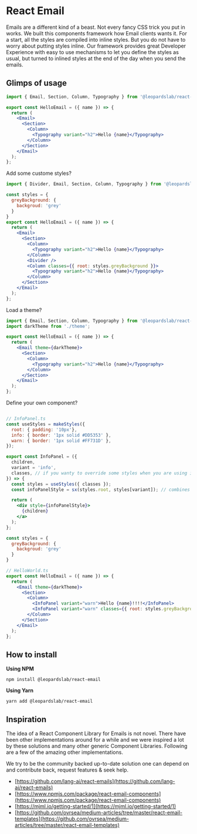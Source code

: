# React Email

Emails are a different kind of a beast. Not every fancy CSS trick you put in works. We built this components framework how Email clients wants it. For a start, all the styles are compiled into inline styles. But you do not have to worry about putting styles inline. Our framework provides great Developer Experience with easy to use mechanisms to let you define the styles as usual, but turned to inlined styles at the end of the day when you send the emails. 

## Glimps of usage

```jsx
import { Email, Section, Column, Typography } from '@leopardslab/react-email';

export const HelloEmail = ({ name }) => {
  return (
    <Email>
      <Section>
        <Column>
          <Typography variant="h2">Hello {name}</Typography>
        </Column>
      </Section>
    </Email>
  );
};
```

Add some custome styles?
```jsx
import { Divider, Email, Section, Column, Typography } from '@leopardslab/react-email';

const styles = {
  greyBackground: {
    backgroud: 'grey'
  }
}
export const HelloEmail = ({ name }) => {
  return (
    <Email>
      <Section>
        <Column>
          <Typography variant="h2">Hello {name}</Typography>
        </Column>
        <Divider />
        <Column classes={{ root: styles.greyBackground }}>
          <Typography variant="h2">Hello {name}</Typography>
        </Column>
      </Section>
    </Email>
  );
};
```

Load a theme?

```jsx
import { Email, Section, Column, Typography } from '@leopardslab/react-email';
import darkTheme from './theme';

export const HelloEmail = ({ name }) => {
  return (
    <Email theme={darkTheme}>
      <Section>
        <Column>
          <Typography variant="h2">Hello {name}</Typography>
        </Column>
      </Section>
    </Email>
  );
};
```
Define your own component?

```jsx

// InfoPanel.ts
const useStyles = makeStyles({
  root: { padding: '10px'},
  info: { border: '1px solid #DD5353' },
  warn: { border: '1px solid #FF731D' },
});

export const InfoPanel = ({
  children,
  variant = 'info',
  classes, // if you wanty to override some styles when you are using it.
}) => {
  const styles = useStyles({ classes });
  const infoPanelStyle = sx(styles.root, styles[variant]); // combines root and variant specific styles

  return (
    <div style={infoPanelStyle}>
      {children}
    </a>
  );
};

const styles = {
  greyBackground: {
    backgroud: 'grey'
  }
}

// HelloWorld.ts
export const HelloEmail = ({ name }) => {
  return (
    <Email theme={darkTheme}>
      <Section>
        <Column>
          <InfoPanel variant="warn">Hello {name}!!!!</InfoPanel>
          <InfoPanel variant="warn" classes={{ root: styles.greyBackground }}>Be prepared!</InfoPanel>
        </Column>
      </Section>
    </Email>
  );
};
```

## How to install

**Using NPM**

```
npm install @leopardslab/react-email
```

**Using Yarn**

```
yarn add @leopardslab/react-email
```

## Inspiration

The idea of a React Component Library for Emails is not novel. There have been other implementations around for a while and we were inspired a lot by these solutions and many other generic Component Libraries. Following are a few of the amazing other implementations.

We try to be the community backed up-to-date solution one can depend on and contribute back, request features & seek help.

- [https://github.com/lang-ai/react-emails](https://github.com/lang-ai/react-emails)
- [https://www.npmjs.com/package/react-email-components](https://www.npmjs.com/package/react-email-components)
- [https://mjml.io/getting-started/1](https://mjml.io/getting-started/1)
- [https://github.com/ovrsea/medium-articles/tree/master/react-email-templates](https://github.com/ovrsea/medium-articles/tree/master/react-email-templates)
